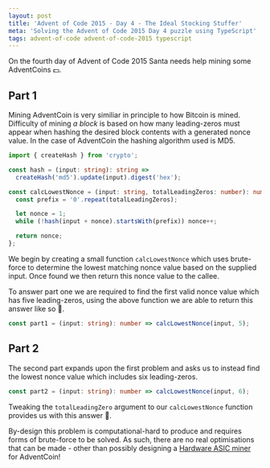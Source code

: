 ```yaml
---
layout: post
title: 'Advent of Code 2015 - Day 4 - The Ideal Stocking Stuffer'
meta: 'Solving the Advent of Code 2015 Day 4 puzzle using TypeScript'
tags: advent-of-code advent-of-code-2015 typescript
---
```


On the fourth day of Advent of Code 2015 Santa needs help mining some AdventCoins 💵.

<!--more-->

## Part 1

Mining AdventCoin is very similiar in principle to how Bitcoin is mined.
Difficulty of mining _a block_ is based on how many leading-zeros must appear when hashing the desired block contents with a generated nonce value.
In the case of AdventCoin the hashing algorithm used is MD5.

```typescript
import { createHash } from 'crypto';

const hash = (input: string): string =>
  createHash('md5').update(input).digest('hex');

const calcLowestNonce = (input: string, totalLeadingZeros: number): number => {
  const prefix = '0'.repeat(totalLeadingZeros);

  let nonce = 1;
  while (!hash(input + nonce).startsWith(prefix)) nonce++;

  return nonce;
};
```

We begin by creating a small function `calcLowestNonce` which uses brute-force to determine the lowest matching nonce value based on the supplied input.
Once found we then return this nonce value to the callee.

To answer part one we are required to find the first valid nonce value which has five leading-zeros, using the above function we are able to return this answer like so 🌟.

```typescript
const part1 = (input: string): number => calcLowestNonce(input, 5);
```

## Part 2

The second part expands upon the first problem and asks us to instead find the lowest nonce value which includes six leading-zeros.

```typescript
const part2 = (input: string): number => calcLowestNonce(input, 6);
```

Tweaking the `totalLeadingZero` argument to our `calcLowestNonce` function provides us with this answer 🌟.

By-design this problem is computational-hard to produce and requires forms of brute-force to be solved.
As such, there are no real optimisations that can be made - other than possibly designing a [Hardware ASIC miner](https://en.bitcoin.it/wiki/ASIC) for AdventCoin!
